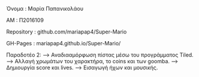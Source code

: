Όνομα : Μαρία Παπανικολάου

ΑΜ : Π2016109

Repository : github.com/mariapap4/Super-Mario

GH-Pages : mariapap4.github.io/Super-Mario/

Παραδοτέο 2:
--> Αναδιααμόρφωση πίστας μέσω του προγράμματος Tiled.
--> Αλλαγή χρωμάτων του χαρακτήρα, το coins και των goomba.
--> Δημιουργία score και lives.
--> Εισαγωγή ήχων και μουσικής.
